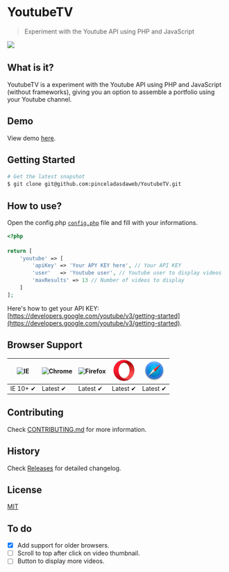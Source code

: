 # YoutubeTV
> Experiment with the Youtube API using PHP and JavaScript

![](https://raw.github.com/pinceladasdaweb/YoutubeTV/master/screenshot.jpg)

## What is it?

YoutubeTV is a experiment with the Youtube API using PHP and JavaScript (without frameworks), giving you an option to assemble a portfolio using your Youtube channel.

## Demo
View demo [here](http://www.pinceladasdaweb.com.br/blog/uploads/youtubetv/).

## Getting Started

```bash
# Get the latest snapshot
$ git clone git@github.com:pinceladasdaweb/YoutubeTV.git
```
## How to use?

Open the config.php [`config.php`](config/config.php) file and fill with your informations.

```php
<?php

return [
    'youtube' => [
        'apiKey' => 'Your APY KEY here', // Your API KEY
        'user'   => 'Youtube user', // Youtube user to display videos
        'maxResults' => 13 // Number of videos to display
    ]
];
```

Here's how to get your API KEY: [https://developers.google.com/youtube/v3/getting-started](https://developers.google.com/youtube/v3/getting-started).

## Browser Support

![IE](https://raw.githubusercontent.com/alrra/browser-logos/master/internet-explorer/internet-explorer_48x48.png) | ![Chrome](https://raw.githubusercontent.com/alrra/browser-logos/master/chrome/chrome_48x48.png) | ![Firefox](https://raw.githubusercontent.com/alrra/browser-logos/master/firefox/firefox_48x48.png) | ![Opera](https://raw.githubusercontent.com/alrra/browser-logos/master/opera/opera_48x48.png) | ![Safari](https://raw.githubusercontent.com/alrra/browser-logos/master/safari/safari_48x48.png)
--- | --- | --- | --- | --- |
IE 10+ ✔ | Latest ✔ | Latest ✔ | Latest ✔ | Latest ✔ |

## Contributing

Check [CONTRIBUTING.md](CONTRIBUTING.md) for more information.

## History

Check [Releases](https://github.com/pinceladasdaweb/YoutubeTV/releases) for detailed changelog.

## License
[MIT](LICENSE)

## To do

- [x] Add support for older browsers.
- [ ] Scroll to top after click on video thumbnail.
- [ ] Button to display more videos.